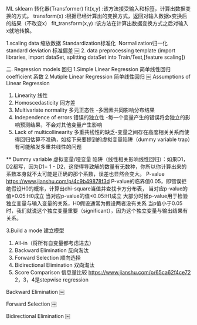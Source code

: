 ML
sklearn
转化器(Transformer)
fit(x,y) :该方法接受输入和标签，计算出数据变换的方式。
transform(x) :根据已经计算出的变换方式，返回对输入数据x变换后的结果（不改变x）
fit_transform(x,y) :该方法在计算出数据变换方式之后对输入x就地转换。

1.scaling data 缩放数据
Standardization标准化  Normalization归一化 
standard deviation 标准偏差
￼
2. data preprocessing template (import libraries, import dataSet, splitting dataSet into Train/Test,[feature scaling])

二. Regression models 回归
1.Simple Linear Regression 简单线性回归
coefficient 系数
2.Mutiple Linear Regression 简单线性回归
￼
Assumptions of Linear Regression
1. Linearity 线性
2. Homoscedasticity 同方差
3. Multivariate normality 多元正态性 -多因素共同影响分布结果
4. Independence of errors 错误的独立性 -每一个变量产生的错误将会独立的影响预测结果，不会对其他变量产生影响
5. Lack of multicollinearity 多重共线性的缺乏-变量之间存在高度相关关系而使得回归估算不准确，如接下来要提到的虚拟变量陷阱（dummy variable trap）有可能触发多重共线性的问题

** Dummy variable 虚拟变量/哑变量
陷阱（线性相关影响线性回归）：如果D1，D2都写，因为D1= 1 - D2，这使得导致解的数量有无数种，你所以你计算出来的系数本身就不太可能是正确的那个系数，误差也显然会变大。
P-value
https://www.jianshu.com/p/4c9b49878f3d 
P-value的临界值0.05，即错误拒绝假设H0的概率，计算出chi-square当值并查找卡方分布表，
当对应p-value的值>0.05:H0成立
当对应p-value的值<0.05:H1成立
大部分时候p-value用于检验独立变量与输入变量的关系，H0假设通常为假设两者没有关系
当p值小于0.05时，我们就说这个独立变量重要（significant），因为这个独立变量与输出结果有关系。

3.Build a mode 建立模型
1. All-in（将所有自变量都考虑进去）
2. Backward Elimination 反向淘汰
3. Forward Selection 顺向选择
4. Bidirectional Elimination 双向淘汰
5. Score Comparison 信息量比较
https://www.jianshu.com/p/65ca62f4ce72
2，3，4是stepwise regression

Backward Elimination
￼

Forward Selection
￼

Bidirectional Elimination
￼
